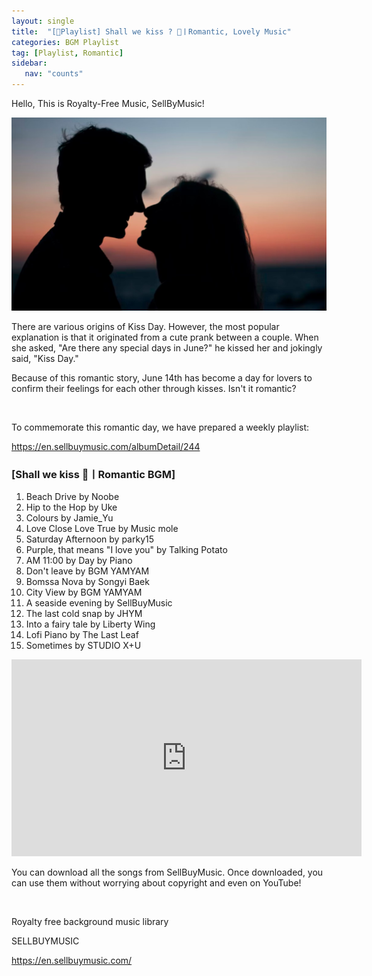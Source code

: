 ```yaml
---
layout: single
title:  "[🎼Playlist] Shall we kiss ? 👄ㅣRomantic, Lovely Music"
categories: BGM Playlist
tag: [Playlist, Romantic]
sidebar:
   nav: "counts"
---
```

<p>Hello, This is Royalty-Free Music, SellByMusic!</p>
<p><img src="images/2023-06-15-Kissday/20230615kissday.jpg" alt="[image1] Kiss day - sellbuymusic"></p>
<p>There are various origins of Kiss Day. However, the most popular explanation is that it originated from a cute prank between a couple. When she asked, &quot;Are there any special days in June?&quot; he kissed her and jokingly said, &quot;Kiss Day.&quot;</p>
<p>Because of this romantic story, June 14th has become a day for lovers to confirm their feelings for each other through kisses. Isn&#39;t it romantic?</p>
<p>&nbsp;</p>
<p>To commemorate this romantic day, we have prepared a weekly playlist:</p>
<p><a href='https://en.sellbuymusic.com/albumDetail/244' target='_blank' class='url'>https://en.sellbuymusic.com/albumDetail/244</a></p>
<h3>[Shall we kiss 👄ㅣRomantic BGM]</h3>
<ol>
<li>Beach Drive by Noobe</li>
<li>Hip to the Hop by Uke</li>
<li>Colours by Jamie_Yu</li>
<li>Love Close Love True by Music mole</li>
<li>Saturday Afternoon by parky15</li>
<li>Purple, that means &quot;I love you&quot; by Talking Potato</li>
<li>AM 11:00 by Day by Piano</li>
<li>Don&#39;t leave by BGM YAMYAM</li>
<li>Bomssa Nova by Songyi Baek</li>
<li>City View by BGM YAMYAM</li>
<li>A seaside evening by SellBuyMusic</li>
<li>The last cold snap by JHYM</li>
<li>Into a fairy tale by Liberty Wing</li>
<li>Lofi Piano by The Last Leaf</li>
<li>Sometimes by STUDIO X+U</li>

</ol>
<p><iframe width="560" height="315" src="https://www.youtube.com/embed/K-F1DxLm4t0" title="YouTube video player" frameborder="0" allow="accelerometer; autoplay; clipboard-write; encrypted-media; gyroscope; picture-in-picture; web-share" allowfullscreen></iframe></p>
<p>You can download all the songs from SellBuyMusic. Once downloaded, you can use them without worrying about copyright and even on YouTube!</p>
<p>&nbsp;</p>
<p>Royalty free background music library</p>
<p>SELLBUYMUSIC</p>
<p><a href='https://en.sellbuymusic.com/' target='_blank' class='url'>https://en.sellbuymusic.com/</a></p>